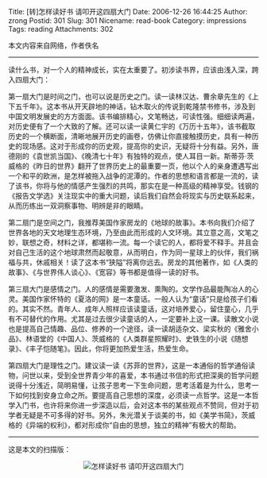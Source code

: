 Title: [转]怎样读好书 请叩开这四扇大门
Date: 2006-12-26 16:44:25
Author: zrong
Postid: 301
Slug: 301
Nicename: read-book
Category: impressions
Tags: reading
Attachments: 302

本文内容来自网络，作者佚名

<div style="border-top:1px solid black">

</div>

读什么书，对一个人的精神成长，实在太重要了。初涉读书界，应该由浅入深，跨入四扇大门：

第一扇大门是时间之门，也可以说是历史之门。读一读林汉达、曹余章先生的《上下五千年》。这本书从开天辟地的神话，钻木取火的传说到乾隆禁书修书，涉及到中国文明发展史的方方面面。该书编排精心，文笔畅达，可读性强。细细读两遍，对历史便有了一个大致的了解。还可以读一读黄仁宇的《万历十五年》，该书截取历史的一个横断面，清晰地展开历史的画卷，仿佛让你直接触摸历史，具有一种历史的现场感。这对于形成你的历史观，提高你的史识，无疑将十分有益。另外，唐德刚的《袁世凯当国》、《晚清七十年》有独特的观点，使人耳目一新。斯蒂芬·茨威格的《昨日的世界》翻开了世界历史上的最重要一页，他以个人的亲身遭遇写出一个和平的欧洲，是怎样被拖入战争的泥潭的。作者的思想和语言都是一流的，读了该书，你将与他的情感产生强烈的共鸣，那实在是一种高级的精神享受。钱钢的《报告文学选》关注现实中的重大问题，读后我们自然会将现实与历史联系起来，从而历练出一双洞察事物、明辨是非的眼睛。

<!--more-->  

第二扇门是空间之门，我推荐美国作家房龙的《地球的故事》。本书向我们介绍了世界各地的天文地理生态环境，乃至由此而形成的人文环境。其立意之高，文笔之妙，联想之奇，材料之详，都堪称一流。每一个读它的人，都将爱不释手。并且会对自己生活的这个地球肃然而起敬意，从而明白，作为同一星球上的伙伴，我们祸福与共，休戚相关！读了这本书“狭隘”将离你远去。房龙的其他著作，如《人类的故事》、《与世界伟人谈心》、《宽容》等书都是值得一读的好书。

第三扇大门是感情之门。人的感情是需要激发、熏陶的。文学作品最能陶冶人的心灵。美国作家怀特的《夏洛的网》是一本童话。一般人认为“童话”只是给孩子们看的。其实不然。青年人、成年人照样应该读童话，这对培养爱心，留住童心，几乎有不可替代的作用。尤其是过去很少读童话的人，一定要补上这一课。读散文小说也是提高自己情趣、品位、修养的一个途径，读一读胡适杂文、梁实秋的《雅舍小品》、林语堂的《中国人》、茨威格的《人类群星照耀时》、史铁生的小说《随想录》、《丰子恺随笔》。因此，你将更加热爱生活，热爱生命。

第四扇大门是理性之门。建议读一读《苏菲的世界》，这是一本通俗的哲学通俗读物，问世以来，受到全世界青少年的喜爱，本书通过书信的形式把深奥的哲学问题说得十分浅近，简明易懂，让孩子思考一下生命问题，思考活着是为什么，思考一下如何找到安身立命之所。要提高自己思想的深度，必须读一点哲学。这是一本哲学入门书，也许将来你进一步深造以后，会对这本书的某些观点不赞同，但对于初学者无疑是不可多得的好书。另外，朱光潜关于谈美的书，如《美学书简》，茨威格的《异端的权利》，都对形成你“自由的思想，独立的精神”有极大的帮助。

<div style="border-top:1px solid black">

</div>

这是本文的扫描版：

<div style="text-align:center">

![怎样读好书
请叩开这四扇大门](/wp-content/uploads/2006/12/read-good-book.jpg)

</div>
